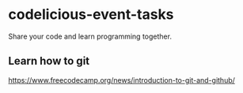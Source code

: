 # codelicious-event-tasks
 
Share your code and learn programming together.

## Learn how to git
https://www.freecodecamp.org/news/introduction-to-git-and-github/